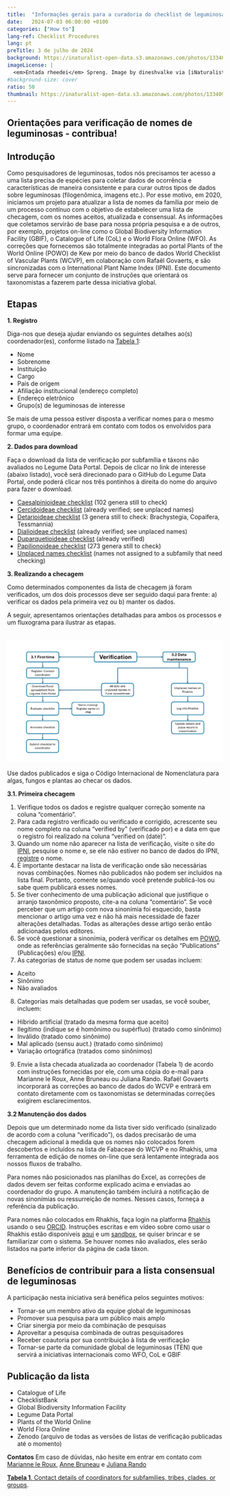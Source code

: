```yaml
---
title:  "Informações gerais para a curadoria do checklist de leguminosas"
date:   2024-07-03 06:00:00 +0100
categories: ["How to"]
lang-ref: Checklist Procedures
lang: pt
preTitle: 3 de julho de 2024
background: https://inaturalist-open-data.s3.amazonaws.com/photos/133409879/original.jpg
imageLicense: |
  <em>Entada rheedei</em> Spreng. Image by dineshvalke via [iNaturalist](https://www.inaturalist.org/observations/81342675)
#background-size: cover
ratio: 50
thumbnail: https://inaturalist-open-data.s3.amazonaws.com/photos/133409879/original.jpg
---
```


## Orientações para verificação de nomes de leguminosas - contribua!

## Introdução

Como pesquisadores de leguminosas, todos nós precisamos ter acesso a uma lista precisa de espécies para coletar dados de ocorrência e características de maneira consistente e para curar outros tipos de dados sobre leguminosas (filogenômica, imagens etc.). Por esse motivo, em 2020, iniciamos um projeto para atualizar a lista de nomes da família por meio de um processo contínuo com o objetivo de estabelecer uma lista de checagem, com os nomes aceitos, atualizada e consensual. As informações que coletamos servirão de base para nossa própria pesquisa e a de outros, por exemplo, projetos on-line como o Global Biodiversity Information Facility (GBIF), o Catalogue of Life (CoL) e o World Flora Online (WFO). As correções que fornecemos são totalmente integradas ao portal Plants of the World Online (POWO) de Kew por meio do banco de dados World Checklist of Vascular Plants (WCVP), em colaboração com Rafaël Govaerts, e são sincronizadas com o International Plant Name Index (IPNI). Este documento serve para fornecer um conjunto de instruções que orientará os taxonomistas a fazerem parte dessa iniciativa global.


## Etapas
**1. Registro**

Diga-nos que deseja ajudar enviando os seguintes detalhes ao(s) coordenador(es), conforme listado na [Tabela 1](https://docs.google.com/spreadsheets/d/1Z_f6fJkmd5ZecJK4UF7B32YwpwlcpNQ9MZtICjxudUk/edit?gid=0#gid=0):
- Nome
- Sobrenome
- Instituição
- Cargo
- País de origem
- Afiliação institucional (endereço completo)
- Endereço eletrônico
- Grupo(s) de leguminosas de interesse

Se mais de uma pessoa estiver disposta a verificar nomes para o mesmo grupo, o coordenador entrará em contato com todos os envolvidos para formar uma equipe.

**2. Dados para download**

Faça o download da lista de verificação por subfamília e táxons não avaliados no Legume Data Portal.  Depois de clicar no link de interesse (abaixo listado), você será direcionado para o GitHub do Legume Data Portal, onde poderá clicar nos três pontinhos à direita do nome do arquivo para fazer o download.

- [Caesalpinioideae checklist](https://github.com/gbif/hp-legume/blob/master/assets/checklists/WCVPFabaceae_2024v5_Caesalpinioideae.xlsx) (102 genera still to check) 
- [Cercidoideae checklist](https://github.com/gbif/hp-legume/blob/master/assets/checklists/WCVPFabaceae_2024v5_Cercidoideae.xlsx) (already verified; see unplaced names)
- [Detarioideae checklist](https://github.com/gbif/hp-legume/blob/master/assets/checklists/WCVPFabaceae_2024v5_Detarioideae.xlsx) (3 genera still to check: Brachystegia, Copaifera, Tessmannia)
- [Dialioideae checklist](https://github.com/gbif/hp-legume/blob/master/assets/checklists/WCVPFabaceae_2024v5_Dialioideae.xlsx) (already verified; see unplaced names)
- [Duparquetioideae checklist](https://github.com/gbif/hp-legume/blob/master/assets/checklists/WCVPFabaceae_2024v5_Duparquetioideae.xlsx) (already verified)
- [Papilionoideae checklist](https://github.com/gbif/hp-legume/blob/master/assets/checklists/WCVPFabaceae_2024v5_Papilionoideae.xlsx) (273 genera still to check)
- [Unplaced names checklist](https://github.com/gbif/hp-legume/blob/master/assets/checklists/WCVPFabaceae_2024v5_Unplaced%20taxa.xlsx) (names not assigned to a subfamily that need checking)


**3. Realizando a checagem**

Como determinados componentes da lista de checagem já foram verificados, um dos dois processos deve ser seguido daqui para frente: a) verificar os dados pela primeira vez ou b) manter os dados. 

A seguir, apresentamos orientações detalhadas para ambos os processos e um fluxograma para ilustrar as etapas.

<br />
<img src="/assets/images/Workflow_TaxoWG.png" alt="Figure 1. Flow diagram illustrating the steps that should be followed in checklist curation.">
<br />

Use dados publicados e siga o Código Internacional de Nomenclatura para algas, fungos e plantas ao checar os dados.


**3.1. Primeira checagem**
1. Verifique todos os dados e registre qualquer correção somente na coluna “comentário”.
 2. Para cada registro verificado ou verificado e corrigido, acrescente seu nome completo na coluna “verified by” (verificado por) e a data em que o registro foi realizado na coluna “verified on (date)”.
 3. Quando um nome não aparecer na lista de verificação, visite o site do [IPNI](https://ipni.org/), pesquise o nome e, se ele não estiver no banco de dados do IPNI, [registre](https://ipni.org/registration/) o nome.
 4. É importante destacar na lista de verificação onde são necessárias novas combinações. Nomes não publicados não podem ser incluídos na lista final. Portanto, comente se/quando você pretende publicá-los ou sabe quem publicará esses nomes.
 5. Se tiver conhecimento de uma publicação adicional que justifique o arranjo taxonômico proposto, cite-a na coluna “comentário”.
Se você perceber que um artigo com nova sinonímia foi esquecido, basta mencionar o artigo uma vez e não há mais necessidade de fazer alterações detalhadas. Todas as alterações desse artigo serão então adicionadas pelos editores.
 6. Se você questionar a sinonímia, poderá verificar os detalhes em [POWO](https://powo.science.kew.org/), onde as referências geralmente são fornecidas na seção “Publications” (Publicações) e/ou [IPNI](https://ipni.org/).
 7. As categorias de status de nome que podem ser usadas incluem:
   - Aceito
   - Sinônimo
   - Não avaliados
 8. Categorias mais detalhadas que podem ser usadas, se você souber, incluem:
   - Híbrido artificial (tratado da mesma forma que aceito)
   - Ilegítimo (indique se é homônimo ou supérfluo) (tratado como sinônimo)
   - Inválido (tratado como sinônimo)
   - Mal aplicado (sensu auct.) (tratado como sinônimo)
   - Variação ortográfica (tratados como sinônimos)
 9. Envie a lista checada atualizada ao coordenador (Tabela 1) de acordo com instruções fornecidas por ele, com uma cópia do e-mail para Marianne le Roux, Anne Bruneau ou Juliana Rando. Rafaël Govaerts incorporará as correções ao banco de dados do WCVP e entrará em contato diretamente com os taxonomistas se determinadas correções exigirem esclarecimentos.



**3.2 Manutenção dos dados**

Depois que um determinado nome da lista tiver sido verificado (sinalizado de acordo com a coluna “verificado”), os dados precisarão de uma checagem adicional à medida que os nomes não colocados forem descobertos e incluídos na lista de Fabaceae do WCVP e no Rhakhis, uma ferramenta de edição de nomes on-line que será lentamente integrada aos nossos fluxos de trabalho.

Para nomes não posicionados nas planilhas do Excel, as correções de dados devem ser feitas conforme explicado acima e enviadas ao coordenador do grupo. A manutenção também incluirá a notificação de novas sinonímias ou ressurreição de nomes. Nesses casos, forneça a referência da publicação.

Para nomes não colocados em Rhakhis, faça login na platforma [Rhakhis](https://list.worldfloraonline.org/rhakhis/ui/index.html) usando o seu [ORCID](https://orcid.org/register). Instruções escritas e em vídeo sobre como usar o Rhakhis estão disponíveis [aqui](https://plant-list-docs.rbge.info/rhakhis/) e um [sandbox](https://rhakhis.rbge.info/rhakhis/ui/), se quiser brincar e se familiarizar com o sistema. Se houver nomes não avaliados, eles serão listados na parte inferior da página de cada táxon.

## Benefícios de contribuir para a lista consensual de leguminosas

A participação nesta iniciativa será benéfica pelos seguintes motivos:
- Tornar-se um membro ativo da equipe global de leguminosas
- Promover sua pesquisa para um público mais amplo
- Criar sinergia por meio da combinação de pesquisas
- Aproveitar a pesquisa combinada de outras pesquisadores
- Receber coautoria por sua contribuição à lista de verificação
- Tornar-se parte da comunidade global de leguminosas (TEN) que servirá a iniciativas internacionais como WFO, CoL e GBIF


## Publicação da lista

- Catalogue of Life
- ChecklistBank
- Global Biodiversity Information Facility
- Legume Data Portal
- Plants of the World Online
- World Flora Online
- Zenodo (arquivo de todas as versões de listas de verificação publicadas até o momento)


**Contatos**
Em caso de dúvidas, não hesite em entrar em contato com [Marianne le Roux](mailto:M.LeRoux@sanbi.org.za), [Anne Bruneau](mailto:anne.bruneau@umontreal.ca) e [Juliana Rando](mailto:juliana.rando@ufob.edu.br)


[**Tabela 1**. Contact details of coordinators for subfamilies, tribes, clades, or groups](https://docs.google.com/spreadsheets/d/1Z_f6fJkmd5ZecJK4UF7B32YwpwlcpNQ9MZtICjxudUk/edit?gid=0#gid=0).

